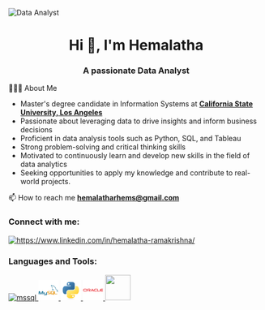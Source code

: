 ![Data Analyst](https://user-images.githubusercontent.com/122247029/226230605-64a10e96-fe70-468e-b5ec-465247244887.jpeg)
<h1 align="center">Hi 👋, I'm Hemalatha</h1>
<h3 align="center">A passionate Data Analyst</h3>

👩🏻‍💻  About Me  
* Master's degree candidate in Information Systems at **[California State University, Los Angeles](https://www.calstatela.edu/)**<br>
* Passionate about leveraging data to drive insights and inform business decisions<br>
* Proficient in data analysis tools such as Python, SQL, and Tableau<br>
* Strong problem-solving and critical thinking skills<br> 
* Motivated to continuously learn and develop new skills in the field of data analytics<br>
* Seeking opportunities to apply my knowledge and contribute to real-world projects.

📫 How to reach me **hemalatharhems@gmail.com**

<h3 align="left">Connect with me:</h3>
<p align="left">
<a href="https://www.linkedin.com/in/hemalatha-ramakrishna/" target="blank"><img align="center" src="https://raw.githubusercontent.com/rahuldkjain/github-profile-readme-generator/master/src/images/icons/Social/linked-in-alt.svg" alt="https://www.linkedin.com/in/hemalatha-ramakrishna/" height="30" width="40" /></a>
</p>

<h3 align="left">Languages and Tools:</h3>
<p align="left"> <a href="https://www.microsoft.com/en-us/sql-server" target="_blank" rel="noreferrer"> <img src="https://www.svgrepo.com/show/303229/microsoft-sql-server-logo.svg" alt="mssql" width="40" height="40"/> </a> <a href="https://www.mysql.com/" target="_blank" rel="noreferrer"> <img src="https://raw.githubusercontent.com/devicons/devicon/master/icons/mysql/mysql-original-wordmark.svg" alt="mysql" width="40" height="40"/> </a> <a href="https://www.python.org" target="_blank" rel="noreferrer"> <img src="https://raw.githubusercontent.com/devicons/devicon/master/icons/python/python-original.svg" alt="python" src="https://raw.githubusercontent.com/devicons/devicon/master/icons/mysql/mysql-original-wordmark.svg" alt="mysql" width="40" height="40"/> </a> <a href="https://www.oracle.com/" target="_blank" rel="noreferrer"> <img src="https://raw.githubusercontent.com/devicons/devicon/master/icons/oracle/oracle-original.svg" alt="oracle" width="40" height="40"/> </a> <span><img src="https://img.icons8.com/color/96/000000/tableau-software.png"  height="50" width="50" /></span></p>
